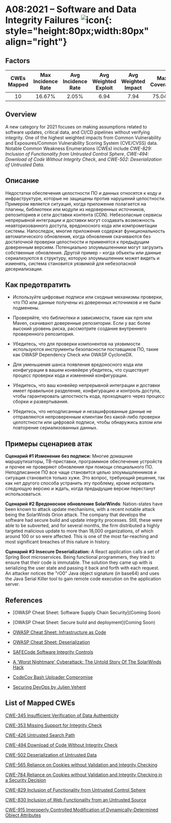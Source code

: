 # A08:2021 – Software and Data Integrity Failures    ![icon](assets/TOP_10_Icons_Final_Software_and_Data_Integrity_Failures.png){: style="height:80px;width:80px" align="right"}

## Factors

| CWEs Mapped | Max Incidence Rate | Avg Incidence Rate | Avg Weighted Exploit | Avg Weighted Impact | Max Coverage | Avg Coverage | Total Occurrences | Total CVEs |
| :---------: | :----------------: | :----------------: | :------------------: | :-----------------: | :----------: | :----------: | :---------------: | :--------: |
|     10      |       16.67%       |       2.05%        |         6.94         |        7.94         |    75.04%    |    45.35%    |      47,972       |   1,152    |

## Overview

A new category for 2021 focuses on making assumptions related to
software updates, critical data, and CI/CD pipelines without verifying
integrity. One of the highest weighted impacts from 
Common Vulnerability and Exposures/Common Vulnerability Scoring System (CVE/CVSS) 
data. Notable Common Weakness Enumerations (CWEs) include
*CWE-829: Inclusion of Functionality from Untrusted Control Sphere*,
*CWE-494: Download of Code Without Integrity Check*, and 
*CWE-502: Deserialization of Untrusted Data*.

## Описание 

Недостатки обеспечения целостности ПО и данных относятся к коду и инфраструктуре, которые не защищены против нарушений целостности. Примером является ситуация, когда приложение полагается на плагины, библиотеки или модули из недоверенных источников, репозиториев и сети доставки контента (CDN). Небезопасные сервисы непрерывной интеграции и доставки могут создавать возможность неавторизованного доступа, вредоносного кода или компрометации системы. Напоследок, многие приложения содержат функциональность автоматического обновления, когда обновления скачиваются без достаточной проверки целостности и применятся к предыдущим доверенным версиям. Потенциально злоумышленники могут загрузить собственные обновления. Другой пример – когда объекты или данные сериализуются в структуру, которую злоумышленник может видеть и изменять, система становится уязвимой для небезопасной десериализации.

## Как предотвратить

-   Используйте цифровые подписи или сходные механизмы проверки, что ПО или данные получены из доверенных источников и не были подменены.

-   Проверяйте, что библиотеки и зависимости, такие как npm или Maven, скачивают доверенные репозитории. Если у вас более высокий уровень риска, рассмотрите создание внутреннего проверенного репозитория.

-   Убедитесь, что для проверки компонентов на уязвимости используются инструменты безопасности поставщиков ПО, такие как OWASP Dependency Check или OWASP CycloneDX.

-   Для уменьшения шанса появления вредоносного кода или конфигурации в вашем конвейере убедитесь, что существует процесс проверки кода и изменений конфигурации.

-   Убедитесь, что ваш конвейер непрерывной интеграции и доставки имеет правильное разделение, конфигурацию и контроль доступа, чтобы гарантировать целостность кода, проходящего через процесс сборки и развертывания.

-   Убедитесь, что неподписанные и незашифрованные данные не отправляются непроверенным клиентам без какой-либо проверки целотстности или цифровой подписи, чтобы обнаружись взлом или повторение сериализованных данных.

## Примеры сценариев атак

**Сценарий #1 Изменение без подписи:** Многие домашние маршрутизаторы, ТВ-приставки, программное обеспечение устройств и прочее не проверяют обновления при помощи специального ПО. Неподписанное ПО все чаще становится целью злоумышленников и ситуация становится только хуже. Это вопрос, требующий решения, так как нет другого способа устранить эту проблему, кроме исправить следующую версию и ждать, когда предыдущие версии перестанут использоваться. 

**Сценарий  #2 Вредоносное обновление SolarWinds**:  Nation-states have been
known to attack update mechanisms, with a recent notable attack being
the SolarWinds Orion attack. The company that develops the software had
secure build and update integrity processes. Still, these were able to
be subverted, and for several months, the firm distributed a highly
targeted malicious update to more than 18,000 organizations, of which
around 100 or so were affected. This is one of the most far-reaching and
most significant breaches of this nature in history.

**Сценарий  #3 Insecure Deserialization:** A React application calls a
set of Spring Boot microservices. Being functional programmers, they
tried to ensure that their code is immutable. The solution they came up
with is serializing the user state and passing it back and forth with
each request. An attacker notices the "rO0" Java object signature (in base64) and
uses the Java Serial Killer tool to gain remote code execution on the
application server.

## References

-   \[OWASP Cheat Sheet: Software Supply Chain Security\](Coming Soon)

-   \[OWASP Cheat Sheet: Secure build and deployment\](Coming Soon)

-    [OWASP Cheat Sheet: Infrastructure as Code](https://cheatsheetseries.owasp.org/cheatsheets/Infrastructure_as_Code_Security_Cheat_Sheet.html) 
 
-   [OWASP Cheat Sheet: Deserialization](
    <https://www.owasp.org/index.php/Deserialization_Cheat_Sheet>)

-   [SAFECode Software Integrity Controls](
    https://safecode.org/publication/SAFECode_Software_Integrity_Controls0610.pdf)

-   [A 'Worst Nightmare' Cyberattack: The Untold Story Of The
    SolarWinds
    Hack](<https://www.npr.org/2021/04/16/985439655/a-worst-nightmare-cyberattack-the-untold-story-of-the-solarwinds-hack>)

-   [CodeCov Bash Uploader Compromise](https://about.codecov.io/security-update)

-   [Securing DevOps by Julien Vehent](https://www.manning.com/books/securing-devops)

## List of Mapped CWEs

[CWE-345 Insufficient Verification of Data Authenticity](https://cwe.mitre.org/data/definitions/345.html)

[CWE-353 Missing Support for Integrity Check](https://cwe.mitre.org/data/definitions/353.html)

[CWE-426 Untrusted Search Path](https://cwe.mitre.org/data/definitions/426.html)

[CWE-494 Download of Code Without Integrity Check](https://cwe.mitre.org/data/definitions/494.html)

[CWE-502 Deserialization of Untrusted Data](https://cwe.mitre.org/data/definitions/502.html)

[CWE-565 Reliance on Cookies without Validation and Integrity Checking](https://cwe.mitre.org/data/definitions/565.html)

[CWE-784 Reliance on Cookies without Validation and Integrity Checking in a Security Decision](https://cwe.mitre.org/data/definitions/784.html)

[CWE-829 Inclusion of Functionality from Untrusted Control Sphere](https://cwe.mitre.org/data/definitions/829.html)

[CWE-830 Inclusion of Web Functionality from an Untrusted Source](https://cwe.mitre.org/data/definitions/830.html)

[CWE-915 Improperly Controlled Modification of Dynamically-Determined Object Attributes](https://cwe.mitre.org/data/definitions/915.html)
